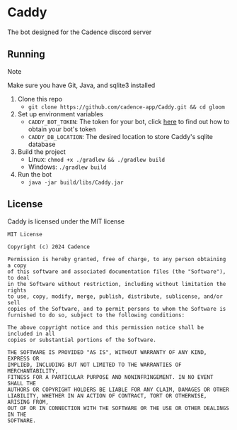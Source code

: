 # Caddy
The bot designed for the Cadence discord server

## Running
> [!NOTE]
> 
> Make sure you have Git, Java, and sqlite3 installed

1. Clone this repo
    - `git clone https://github.com/cadence-app/Caddy.git && cd gloom`
2. Set up environment variables
    - `CADDY_BOT_TOKEN`: The token for your bot, click [here](https://discord.com/developers/docs/quick-start/getting-started#step-1-creating-an-app) to find out how to obtain your bot's token
    - `CADDY_DB_LOCATION`: The desired location to store Caddy's sqlite database
3. Build the project
    - Linux: `chmod +x ./gradlew && ./gradlew build`
    - Windows: `./gradlew build`
4. Run the bot
    - `java -jar build/libs/Caddy.jar`

## License
Caddy is licensed under the MIT license
```
MIT License

Copyright (c) 2024 Cadence

Permission is hereby granted, free of charge, to any person obtaining a copy
of this software and associated documentation files (the "Software"), to deal
in the Software without restriction, including without limitation the rights
to use, copy, modify, merge, publish, distribute, sublicense, and/or sell
copies of the Software, and to permit persons to whom the Software is
furnished to do so, subject to the following conditions:

The above copyright notice and this permission notice shall be included in all
copies or substantial portions of the Software.

THE SOFTWARE IS PROVIDED "AS IS", WITHOUT WARRANTY OF ANY KIND, EXPRESS OR
IMPLIED, INCLUDING BUT NOT LIMITED TO THE WARRANTIES OF MERCHANTABILITY,
FITNESS FOR A PARTICULAR PURPOSE AND NONINFRINGEMENT. IN NO EVENT SHALL THE
AUTHORS OR COPYRIGHT HOLDERS BE LIABLE FOR ANY CLAIM, DAMAGES OR OTHER
LIABILITY, WHETHER IN AN ACTION OF CONTRACT, TORT OR OTHERWISE, ARISING FROM,
OUT OF OR IN CONNECTION WITH THE SOFTWARE OR THE USE OR OTHER DEALINGS IN THE
SOFTWARE.
```